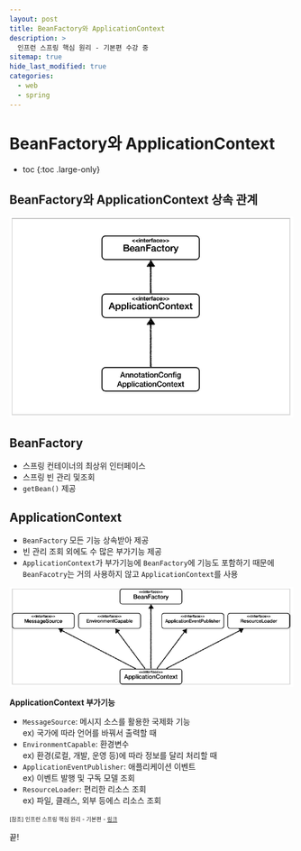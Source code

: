 ```yaml
---
layout: post
title: BeanFactory와 ApplicationContext
description: >
  인프런 스프링 핵심 원리 - 기본편 수강 중
sitemap: true
hide_last_modified: true
categories:
  - web
  - spring
---
```


# BeanFactory와 ApplicationContext

* toc
{:toc .large-only}

## BeanFactory와 ApplicationContext 상속 관계

![그림1](/assets/img/spring/beanfactory_heritance_relationship.png)

## BeanFactory

- 스프링 컨테이너의 최상위 인터페이스
- 스프링 빈 관리 및조회
- `getBean()` 제공

## ApplicationContext

- `BeanFactory` 모든 기능 상속받아 제공
- 빈 관리 조회 외에도 수 많은 부가기능 제공
- `ApplicationContext`가 부가기능에 `BeanFactory`에 기능도 포함하기 때문에 `BeanFacotry`는 거의 사용하지 않고 `ApplicationContext`를 사용

![그림2](/assets/img/spring/application_context_function.png)

__ApplicationContext 부가기능__

- `MessageSource`: 메시지 소스를 활용한 국제화 기능  
    ex) 국가에 따라 언어를 바꿔서 출력할 때
- `EnvironmentCapable`: 환경변수  
    ex) 환경(로컬, 개발, 운영 등)에 따라 정보를 달리 처리할 때
- `ApplicationEventPublisher`: 애플리케이션 이벤트  
    ex) 이벤트 발행 및 구독 모델 조회
- `ResourceLoader`: 편리한 리소스 조회  
    ex) 파일, 클래스, 외부 등에스 리소스 조회


<span style="font-size:70%">[참조] 인프런 스프링 핵심 원리 - 기본편 - [링크](https://www.inflearn.com/course/%EC%8A%A4%ED%94%84%EB%A7%81-%ED%95%B5%EC%8B%AC-%EC%9B%90%EB%A6%AC-%EA%B8%B0%EB%B3%B8%ED%8E%B8)</span>

끝!
